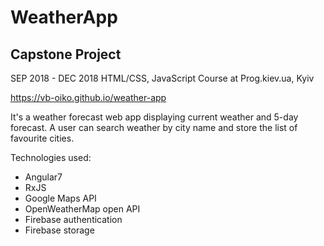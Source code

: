 # WeatherApp
## Capstone Project
SEP 2018 - DEC 2018 HTML/CSS, JavaScript Course at Prog.kiev.ua, Kyiv

https://vb-oiko.github.io/weather-app

It's a weather forecast web app displaying current weather and 5-day forecast. A user can search weather by city name and store the list of favourite cities.

Technologies used:
- Angular7
- RxJS
- Google Maps API
- OpenWeatherMap open API
- Firebase authentication
- Firebase storage
